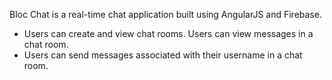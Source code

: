 Bloc Chat is a real-time chat application built using AngularJS and Firebase.
-	Users can create and view chat rooms. Users can view messages in a chat room.
-	Users can send messages associated with their username in a chat room. 
